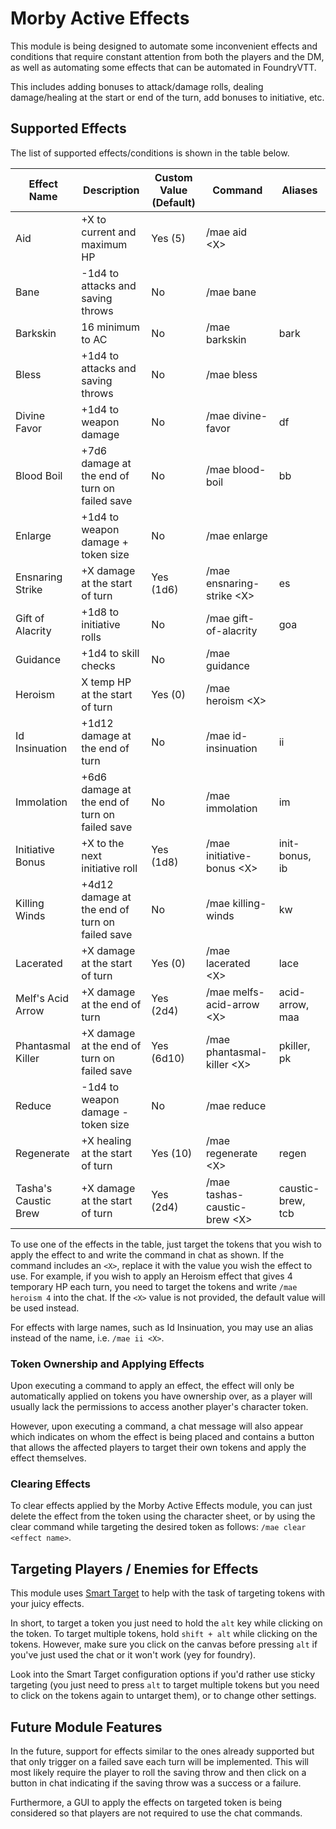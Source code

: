 # Morby Active Effects

This module is being designed to automate some inconvenient effects and conditions that require constant attention from both the players and the DM, as well as automating some effects that can be automated in FoundryVTT.

This includes adding bonuses to attack/damage rolls, dealing damage/healing at the start or end of the turn, add bonuses to initiative, etc.

## Supported Effects

The list of supported effects/conditions is shown in the table below.

| Effect Name          | Description                                    | Custom Value (Default) | Command                        | Aliases           |
| -------------------- | ---------------------------------------------- | ---------------------- | ------------------------------ | ----------------- |
| Aid                  | +X to current and maximum HP                   | Yes (5)                | /mae aid \<X\>                 |                   |
| Bane                 | -1d4 to attacks and saving throws              | No                     | /mae bane                      |                   |
| Barkskin             | 16 minimum to AC                               | No                     | /mae barkskin                  | bark              |
| Bless                | +1d4 to attacks and saving throws              | No                     | /mae bless                     |                   |
| Divine Favor         | +1d4 to weapon damage                          | No                     | /mae divine-favor              | df                |
| Blood Boil           | +7d6 damage at the end of turn on failed save  | No                     | /mae blood-boil                | bb                |
| Enlarge              | +1d4 to weapon damage + token size             | No                     | /mae enlarge                   |                   |
| Ensnaring Strike     | +X damage at the start of turn                 | Yes (1d6)              | /mae ensnaring-strike \<X\>    | es                |
| Gift of Alacrity     | +1d8 to initiative rolls                       | No                     | /mae gift-of-alacrity          | goa               |
| Guidance             | +1d4 to skill checks                           | No                     | /mae guidance                  |                   |
| Heroism              | X temp HP at the start of turn                 | Yes (0)                | /mae heroism \<X\>             |                   |
| Id Insinuation       | +1d12 damage at the end of turn                | No                     | /mae id-insinuation            | ii                |
| Immolation           | +6d6 damage at the end of turn on failed save  | No                     | /mae immolation                | im                |
| Initiative Bonus     | +X to the next initiative roll                 | Yes (1d8)              | /mae initiative-bonus \<X\>    | init-bonus, ib    |
| Killing Winds        | +4d12 damage at the end of turn on failed save | No                     | /mae killing-winds             | kw                |
| Lacerated            | +X damage at the start of turn                 | Yes (0)                | /mae lacerated  \<X\>          | lace              |
| Melf's Acid Arrow    | +X damage at the end of turn                   | Yes (2d4)              | /mae melfs-acid-arrow  \<X\>   | acid-arrow, maa   |
| Phantasmal Killer    | +X damage at the end of turn on failed save    | Yes (6d10)             | /mae phantasmal-killer \<X\>   | pkiller, pk       |
| Reduce               | -1d4 to weapon damage - token size             | No                     | /mae reduce                    |                   |
| Regenerate           | +X healing at the start of turn                | Yes (10)               | /mae regenerate  \<X\>         | regen             |
| Tasha's Caustic Brew | +X damage at the start of turn                 | Yes (2d4)              | /mae tashas-caustic-brew \<X\> | caustic-brew, tcb |

To use one of the effects in the table, just target the tokens that you wish to apply the effect to and write the command in chat as shown. If the command includes an  `<X>`, replace it with the value you wish the effect to use. For example, if you wish to apply an Heroism effect that gives 4 temporary HP each turn, you need to target the tokens and write `/mae heroism 4` into the chat. If the `<X>` value is not provided, the default value will be used instead.

For effects with large names, such as Id Insinuation, you may use an alias instead of the name, i.e. `/mae ii <X>`.

### Token Ownership and Applying Effects

Upon executing a command to apply an effect, the effect will only be automatically applied on tokens you have ownership over, as a player will usually lack the permissions to access another player's character token.

However, upon executing a command, a chat message will also appear which indicates on whom the effect is being placed and contains a button that allows the affected players to target their own tokens and apply the effect themselves.

### Clearing Effects

To clear effects applied by the Morby Active Effects module, you can just delete the effect from the token using the character sheet, or by using the clear command while targeting the desired token as follows: `/mae clear <effect name>`.

## Targeting Players / Enemies for Effects

This module uses [Smart Target](https://foundryvtt.com/packages/smarttarget) to help with the task of targeting tokens with your juicy effects.

In short, to target a token you just need to hold the `alt` key while clicking on the token. To target multiple tokens, hold `shift + alt` while clicking on the tokens. However, make sure you click on the canvas before pressing `alt` if you've just used the chat or it won't work (yey for foundry).

Look into the Smart Target configuration options if you'd rather use sticky targeting (you just need to press `alt` to target multiple tokens but you need to click on the tokens again to untarget them), or to change other settings.

## Future Module Features

In the future, support for effects similar to the ones already supported but that only trigger on a failed save each turn will be implemented. This will most likely require the player to roll the saving throw and then click on a button in chat indicating if the saving throw was a success or a failure.

Furthermore, a GUI to apply the effects on targeted token is being considered so that players are not required to use the chat commands.
